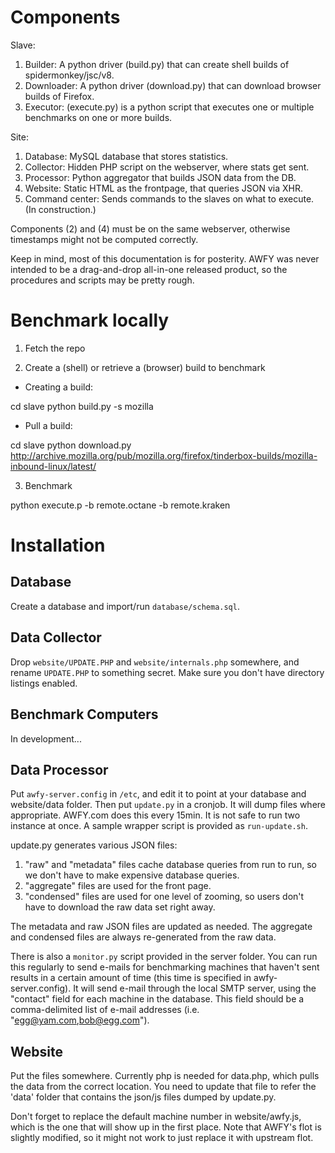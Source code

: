 Components
==========

Slave:
1. Builder: A python driver (build.py) that can create shell builds of spidermonkey/jsc/v8.
2. Downloader: A python driver (download.py) that can download browser builds of Firefox.
3. Executor: (execute.py) is a python script that executes one or multiple benchmarks on one or more builds.

Site:
1. Database: MySQL database that stores statistics.
2. Collector: Hidden PHP script on the webserver, where stats get sent.
3. Processor: Python aggregator that builds JSON data from the DB.
4. Website: Static HTML as the frontpage, that queries JSON via XHR.
5. Command center: Sends commands to the slaves on what to execute. (In construction.)

Components (2) and (4) must be on the same webserver, otherwise timestamps might not be computed correctly.

Keep in mind, most of this documentation is for posterity. AWFY was never intended to be a drag-and-drop all-in-one released product, so the procedures and scripts may be pretty rough.

Benchmark locally
=================

1. Fetch the repo

2. Create a (shell) or retrieve a (browser) build to benchmark

- Creating a build:

cd slave
python build.py -s mozilla

- Pull a build:

cd slave
python download.py http://archive.mozilla.org/pub/mozilla.org/firefox/tinderbox-builds/mozilla-inbound-linux/latest/

3. Benchmark

python execute.p -b remote.octane -b remote.kraken

Installation
============

Database
--------
Create a database and import/run `database/schema.sql`.

Data Collector
--------------
Drop `website/UPDATE.PHP` and `website/internals.php` somewhere, and rename `UPDATE.PHP` to something secret. Make sure you don't have directory listings enabled.

Benchmark Computers
-------------------

In development...
   
Data Processor
--------------
Put `awfy-server.config` in `/etc`, and edit it to point at your database and website/data folder. Then put `update.py` in a cronjob. It will dump files where appropriate. AWFY.com does this every 15min. It is not safe to run two instance at once. A sample wrapper script is provided as `run-update.sh`.

update.py generates various JSON files:

1. "raw" and "metadata" files cache database queries from run to run, so we don't have to make expensive database queries.
2. "aggregate" files are used for the front page.
3. "condensed" files are used for one level of zooming, so users don't have to download the raw data set right away.
   
The metadata and raw JSON files are updated as needed. The aggregate and condensed files are always re-generated from the raw data.

There is also a `monitor.py` script provided in the server folder. You can run this regularly to send e-mails for benchmarking machines that haven't sent results in a certain amount of time (this time is specified in awfy-server.config). It will send e-mail through the local SMTP server, using the "contact" field for each machine in the database. This field should be a comma-delimited list of e-mail addresses (i.e. "egg@yam.com,bob@egg.com").

Website
-------
Put the files somewhere. Currently php is needed for data.php, which pulls the data from the correct location. You need to update that file to refer the 'data' folder that contains the json/js files dumped by update.py.

Don't forget to replace the default machine number in website/awfy.js, which is the one that will show up in the first place. Note that AWFY's flot is slightly modified, so it might not work to just replace it with upstream flot.
